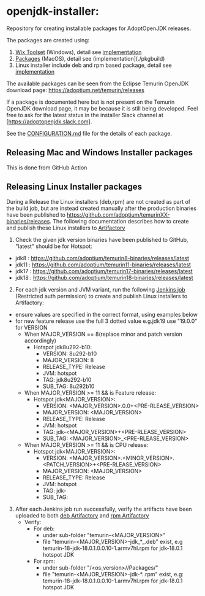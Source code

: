 # openjdk-installer:
Repository for creating installable packages for AdoptOpenJDK releases.

The packages are created using:
1. [Wix Toolset](http://wixtoolset.org) (Windows), detail see [implementation](./wix)
2. [Packages](http://s.sudre.free.fr/Software/Packages/about.html) (MacOS), detail see (implementation](./pkgbuild)
3.  Linux installer include deb and rpm based package, detail see [implementation](./linuxNew)

The available packages can be seen from the Eclipse Temurin OpenJDK download page: https://adoptium.net/temurin/releases

If a package is documented here but is not present on the Temurin OpenJDK download page, it may be because it is still being developed. Feel free to ask for the latest status in the installer Slack channel at [https://adoptopenjdk.slack.com].

See the [CONFIGURATION.md](./CONFIGURATION.md) file for the details of each package.

## Releasing Mac and Windows Installer packages
This is done from GitHub Action

## Releasing Linux Installer packages
During a Release the Linux installers (deb,rpm) are not created as part of the build job, but are instead created manually after the production binaries have been published to https://github.com/adoptium/temurinXX-binaries/releases. 
The following documentation describes how to create and publish these Linux installers to [Artifactory](https://adoptium.jfrog.io/ui/repos/tree/General)

1. Check the given jdk version binaries have been published to GitHub, "latest" should be for Hotspot:
  - jdk8 : https://github.com/adoptium/temurin8-binaries/releases/latest
  - jdk11 : https://github.com/adoptium/temurin11-binaries/releases/latest
  - jdk17 : https://github.com/adoptium/temurin17-binaries/releases/latest
  - jdk18 : https://github.com/adoptium/temurin18-binaries/releases/latest
2. For each jdk version and JVM variant, run the following [Jenkins job](https://ci.adoptopenjdk.net/job/build-scripts/job/release/job/standalone_create_installer_linux) (Restricted auth permission) to create and publish Linux installers to Artifactory:
  - ensure values are specified in the correct format, using examples below
  - for new feature release use the full 3 dotted value e.g.jdk19 use "19.0.0" for VERSION
    - When MAJOR_VERSION == 8(replace minor and patch version accordingly)
      - Hotspot jdk8u292-b10:
        - VERSION: 8u292-b10
        - MAJOR_VERSION: 8
        - RELEASE_TYPE: Release
        - JVM: hotspot
        - TAG: jdk8u292-b10
        - SUB_TAG: 8u292b10
    - When MAJOR_VERSION >= 11 && is Feature release:
      - Hotspot jdk<MAJOR_VERSION>:
        - VERSION: <MAJOR_VERSION>.0.0+<PRE-RLEASE_VERSION>
        - MAJOR_VERSION: <MAJOR_VERSION>
        - RELEASE_TYPE: Release
        - JVM: hotspot
        - TAG: jdk-<MAJOR_VERSION>+<PRE-RLEASE_VERSION>
        - SUB_TAG: <MAJOR_VERSION>_<PRE-RLEASE_VERSION>
    - When MAJOR_VERSION >= 11 && is CPU release:
      - Hotspot jdk<MAJOR_VERSION>:
        - VERSION: <MAJOR_VERSION>.<MINOR_VERSION>.<PATCH_VERSION>+<PRE-RLEASE_VERSION>
        - MAJOR_VERSION: <MAJOR_VERSION>
        - RELEASE_TYPE: Release
        - JVM: hotspot
        - TAG: jdk-<VERSION>
        - SUB_TAG: <VERSION>
3. After each Jenkins job run successfully, verify the artifacts have been uploaded to both [deb Artifactory](https://adoptium.jfrog.io/ui/repos/tree/General/deb/pool/main/t) and [rpm Artifactory](https://adoptium.jfrog.io/ui/repos/tree/General/rpm)
    - Verify:
      - For deb:
        - under sub-folder "temurin-<MAJOR_VERSION>"
        - file "temurin-<MAJOR_VERSION>-jdk_*_<arch>.deb" exist, e.g temurin-18-jdk-18.0.1.0.0.10-1.armv7hl.rpm for jdk-18.0.1 hotspot JDK
      - For rpm:
        - under sub-folder "<distro>/<os_version>/<arch>/Packages/"
        - file "temurin-<MAJOR_VERSION>-jdk-*.<arch>.rpm" exist, e.g: temurin-18-jdk-18.0.1.0.0.10-1.armv7hl.rpm for jdk-18.0.1 hotspot JDK
